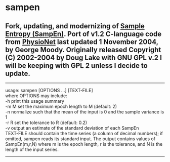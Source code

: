 sampen
======

Fork, updating, and modernizing of [Sample Entropy (SampEn)](http://www.physionet.org/physiotools/sampen/). Port of v1.2 C-language code from [PhysioNet](http://www.physionet.org/physiotools/sampen/c/) last updated 1 November 2004, by George Moody. 
Originally released Copyright (C) 2002-2004 by Doug Lake with GNU GPL v.2
I will be keeping with GPL 2 unless I decide to update. 
---

---
usage: sampen [OPTIONS ...] [TEXT-FILE]
<br> where OPTIONS may include:
<br> -h    print this usage summary
<br>  -m M  set the maximum epoch length to M (default: 2)
<br>  -n    normalize such that the mean of the input is 0 and the sample variance is 1
<br>  -r R  set the tolerance to R (default: 0.2)
<br>  -v    output an estimate of the standard deviation of each SampEn
<br> TEXT-FILE should contain the time series (a column of decimal numbers); if omitted, sampen reads its standard input.  The output contains values of SampEn(m,r,N) where m is the epoch length, r is the tolerance, and N is the length of the input series.

---
